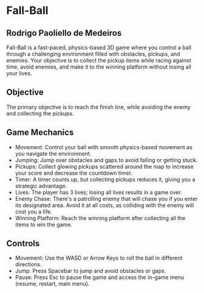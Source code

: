 # Fall-Ball

## Rodrigo Paoliello de Medeiros

Fall-Ball is a fast-paced, physics-based 3D game where you control a ball through a challenging environment filled with obstacles, pickups, and enemies. Your objective is to collect the pickup items while racing against time, avoid enemies, and make it to the winning platform without losing all your lives. 

## Objective
The primary objective is to reach the finish line, while avoiding the enemy and collecting the pickups.

## Game Mechanics
- Movement: Control your ball with smooth physics-based movement as you navigate the environment.
- Jumping: Jump over obstacles and gaps to avoid falling or getting stuck.
- Pickups: Collect glowing pickups scattered around the map to increase your score and decrease the countdown timer.
- Timer: A timer counts up, but collecting pickups reduces it, giving you a strategic advantage.
- Lives: The player has 3 lives; losing all lives results in a game over.
- Enemy Chase: There's a patrolling enemy that will chase you if you enter its designated area. Avoid it at all costs, as colliding with the enemy will cost you a life.
- Winning Platform: Reach the winning platform after collecting all the items to win the game.
## Controls
- Movement: Use the WASD or Arrow Keys to roll the ball in different directions.
- Jump: Press Spacebar to jump and avoid obstacles or gaps.
- Pause: Press Esc to pause the game and access the in-game menu (resume, restart, main menu).
